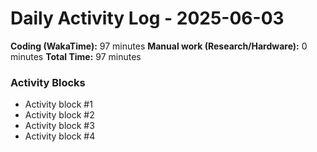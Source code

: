 # Daily Activity Log - 2025-06-03

**Coding (WakaTime):** 97 minutes
**Manual work (Research/Hardware):** 0 minutes
**Total Time:** 97 minutes

### Activity Blocks
- Activity block #1
- Activity block #2
- Activity block #3
- Activity block #4
